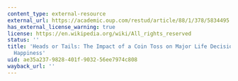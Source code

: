 ```yaml
---
content_type: external-resource
external_url: https://academic.oup.com/restud/article/88/1/378/5834495
has_external_license_warning: true
license: https://en.wikipedia.org/wiki/All_rights_reserved
status: ''
title: 'Heads or Tails: The Impact of a Coin Toss on Major Life Decisions and Subsequent
  Happiness'
uid: ae35a237-9828-401f-9032-56ee7974c808
wayback_url: ''
---
```

